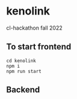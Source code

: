 # kenolink

cl-hackathon fall 2022

## To start frontend

    cd kenolink
    npm i
    npm run start


## Backend